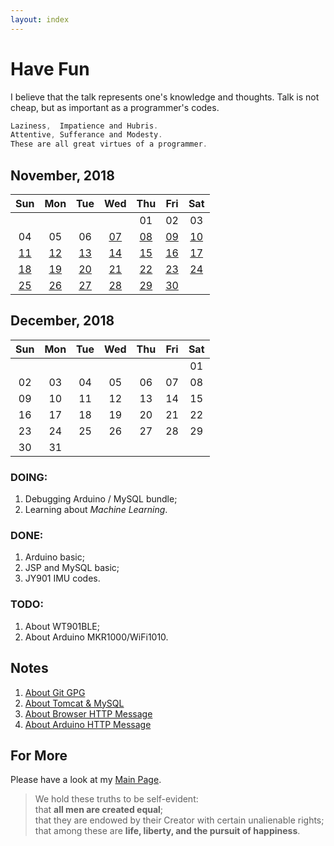 ```yaml
---
layout: index
---
```

# Have Fun

I believe that the talk represents one's knowledge and thoughts. Talk is not cheap, but as important as a programmer's codes.

```C
Laziness,  Impatience and Hubris.
Attentive, Sufferance and Modesty.
These are all great virtues of a programmer.
```

## November, 2018

|Sun|Mon|Tue|Wed|Thu|Fri|Sat|
|:-:|:-:|:-:|:-:|:-:|:-:|:-:|
|||||01|02|03|
|04|05|06|[07](./2018/11/07)|[08](./2018/11/08)|[09](./2018/11/09)|[10](./2018/11/10)|
|[11](./2018/11/11)|[12](./2018/11/12)|[13](./2018/11/13)|[14](./2018/11/14)|[15](./2018/11/15)|[16](./2018/11/16)| [17](./2018/11/17)|
|[18](./2018/11/18)|[19](./2018/11/19)|[20](./2018/11/20)|[21](./2018/11/21)|[22](./2018/11/22)|[23](/2018/11/23)|[24](/2018/11/24)|
|[25](/2018/11/25)|[26](/2018/11/26)|[27](/2018/11/27)|[28](/2018/11/28)|[29](/2018/11/29)|[30](/2018/11/30)|     |

## December, 2018

|Sun|Mon|Tue|Wed|Thu|Fri|Sat|
|:-:|:-:|:-:|:-:|:-:|:-:|:-:|
|   |   |   |   |   |   | 01|
| 02| 03| 04| 05| 06| 07| 08|
| 09| 10| 11| 12| 13| 14| 15|
| 16| 17| 18| 19| 20| 21| 22|
| 23| 24| 25| 26| 27| 28| 29|
| 30| 31|   |   |   |   |   |

### DOING:

1. Debugging Arduino / MySQL bundle;
2. Learning about *Machine Learning*.

### DONE:

1. Arduino basic;
2. JSP and MySQL basic;
3. JY901 IMU codes.

### TODO:

1. About WT901BLE;
2. About Arduino MKR1000/WiFi1010.

## Notes

1. [About Git GPG](/notes/gpg)
2. [About Tomcat & MySQL](/notes/tomcat_and_mysql)
3. [About Browser HTTP Message](/notes/browser_get_and_post)
4. [About Arduino HTTP Message](/notes/arduino_get_and_post)

## For More

Please have a look at my [Main Page](https://github.com/tic-toc-developer/).

>We hold these truths to be self-evident:  
that **all men are created equal**;  
that they are endowed by their Creator with certain unalienable rights;  
that among these are **life, liberty, and the pursuit of happiness**.  
